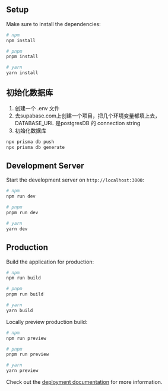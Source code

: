 
## Setup

Make sure to install the dependencies:

```bash
# npm
npm install

# pnpm
pnpm install

# yarn
yarn install
```


## 初始化数据库 

1. 创建一个 .env 文件
2. 去supabase.com上创建一个项目，把几个环境变量都填上去， DATABASE_URL 是postgresDB 的 connection string
3. 初始化数据库
```bash
npx prisma db push
npx prisma db generate

```




## Development Server

Start the development server on `http://localhost:3000`:

```bash
# npm
npm run dev

# pnpm
pnpm run dev

# yarn
yarn dev
```

## Production

Build the application for production:

```bash
# npm
npm run build

# pnpm
pnpm run build

# yarn
yarn build
```

Locally preview production build:

```bash
# npm
npm run preview

# pnpm
pnpm run preview

# yarn
yarn preview
```

Check out the [deployment documentation](https://nuxt.com/docs/getting-started/deployment) for more information.
